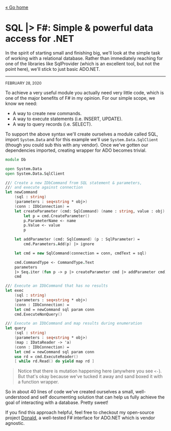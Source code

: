 [« Go home](/)

# SQL |> F#: Simple & powerful data access for .NET

In the spirit of starting small and finishing big, we'll look at the simple task of working with a relational database. Rather than immediately reaching for one of the libraries like SqlProvider (which is an excellent tool, but not the point here), we'll stick to just basic ADO.NET.

* * *

<small class="muted monospace">FEBRUARY 28, 2020</small>

To achieve a very useful module you actually need very little code, which is one of the major benefits of F# in my opinion. For our simple scope, we know we need:

* A way to create new commands.
* A way to execute statements (i.e. INSERT, UPDATE).
* A way to query records (i.e. SELECT).

To support the above syntax we'll create ourselves a module called SQL, import `System.Data` and for this example we'll use `System.Data.SqlClient` (though you could sub this with any vendor). Once we've gotten our dependencies imported, creating wrapper for ADO becomes trivial.

```fsharp
module Db

open System.Data
open System.Data.SqlClient

/// Create a new IDbCommand from SQL statement & parameters,
/// and execute against connection
let newCommand
    (sql : string)
    (parameters : seq<string * obj>)
    (conn : IDbConnection) =
    let createParameter (cmd: SqlCommand) (name : string, value : obj) =
        let p = cmd.CreateParameter()
        p.ParameterName <- name
        p.Value <- value
        p

    let addParameter (cmd: SqlCommand) (p : SqlParameter) =
        cmd.Parameters.Add(p) |> ignore

    let cmd = new SqlCommand(connection = conn, cmdText = sql)

    cmd.CommandType <- CommandType.Text
    parameters
    |> Seq.iter (fun p -> p |> createParameter cmd |> addParameter cmd)
    cmd

/// Execute an IDbCommand that has no results
let exec
    (sql : string)
    (parameters : seq<string * obj>)
    (conn : IDbConnection) =
    let cmd = newCommand sql param conn
    cmd.ExecuteNonQuery()

/// Execute an IDbCommand and map results during enumeration
let query
    (sql : string)
    (parameters : seq<string * obj>)
    (map : IDataReader -> 'a)
    (conn : IDbConnection) =
    let cmd = newCommand sql param conn
    use rd = cmd.ExecuteReader()
    [ while rd.Read() do yield map rd ]
```

> Notice that there is mutation happening here (anywhere you see `<-`). But that's okay because we've tucked it away and sand boxed it with a function wrapper.

So in about 40 lines of code we've created ourselves a small, well-understood and self documenting solution that can help us fully achieve the goal of interacting with a database. Pretty sweet!

If you find this approach helpful, feel free to checkout my open-source project [Donald](https://github.com/pimbrouwers/Donald), a well-tested F# interface for ADO.NET which is vendor agnostic.